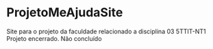 # ProjetoMeAjudaSite
 Site para o projeto da faculdade relacionado a disciplina 03 5TTIT-NT1 
Projeto encerrado. Não concluído
